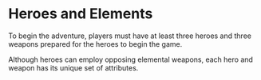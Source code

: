 # Heroes and Elements

To begin the adventure, players must have at least three heroes and three weapons prepared for the heroes to begin the game.

Although heroes can employ opposing elemental weapons, each hero and weapon has its unique set of attributes.

###
